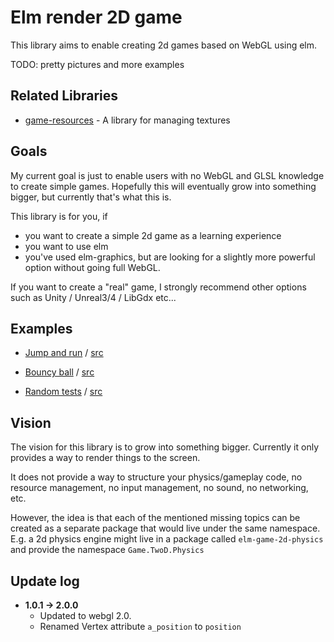 # Elm render 2D game

This library aims to enable creating 2d games based on WebGL using elm.

TODO: pretty pictures and more examples


## Related Libraries

  * [game-resources](http://package.elm-lang.org/packages/Zinggi/elm-game-resources/latest) - A library for managing textures


## Goals

My current goal is just to enable users with no WebGL and GLSL knowledge to create simple games.
Hopefully this will eventually grow into something bigger, but currently that's what this is.

This library is for you, if
 * you want to create a simple 2d game as a learning experience
 * you want to use elm
 * you've used elm-graphics, but are looking for a slightly more powerful option without going full WebGL.


If you want to create a "real" game, I strongly recommend other options such as Unity / Unreal3/4 / LibGdx etc...


## Examples
 * [Jump and run](https://zinggi.github.io/elm-2d-game-examples/MarioLike.html) / [src](https://github.com/Zinggi/elm-2d-game-examples/blob/master/MarioLike.elm)

 * [Bouncy ball](https://zinggi.github.io/elm-2d-game-examples/bouncyBall.html) / [src](https://github.com/Zinggi/elm-2d-game-examples/blob/master/bouncyBall.elm)

 * [Random tests](https://zinggi.github.io/elm-2d-game-examples/example1.html) / [src](https://github.com/Zinggi/elm-2d-game-examples/blob/master/example1.elm)


## Vision

The vision for this library is to grow into something bigger.
Currently it only provides a way to render things to the screen.

It does not provide a way to structure your physics/gameplay code,
no resource management, no input management, no sound, no networking, etc.

However, the idea is that each of the mentioned missing topics can be created as a separate package that would live under the same namespace. E.g. a 2d physics engine might live in a package called `elm-game-2d-physics` and provide the namespace `Game.TwoD.Physics`

## Update log

* **1.0.1 -> 2.0.0**
    * Updated to webgl 2.0.
    * Renamed Vertex attribute `a_position` to `position`
